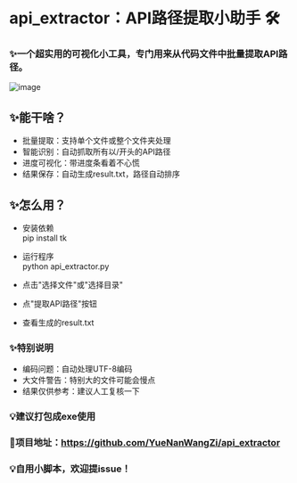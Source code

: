 # api_extractor：API路径提取小助手 🛠️  
### ✨一个超实用的可视化小工具，专门用来从代码文件中批量提取API路径。
  
![image](https://github.com/user-attachments/assets/3c74d5ab-0432-4a08-9c19-175c0ed2706e)

## ✨能干啥？  
- ​​批量提取​​：支持单个文件或整个文件夹处理  
- 智能识别​​：自动抓取所有以/开头的API路径  
- 进度可视化​​：带进度条看着不心慌  
- 结果保存​​：自动生成result.txt，路径自动排序  

## ✨怎么用？  
- 安装依赖  
pip install tk  
- 运行程序  
python api_extractor.py

- 点击"选择文件"或"选择目录"  
- 点"提取API路径"按钮  
- 查看生成的result.txt  

### ✨特别说明  
- ​​编码问题​​：自动处理UTF-8编码  
- 大文件警告​​：特别大的文件可能会慢点  
- 结果仅供参考​​：建议人工复核一下  

### 💡建议打包成exe使用
### 🔗项目地址：https://github.com/YueNanWangZi/api_extractor
### 💡自用小脚本，欢迎提issue！
